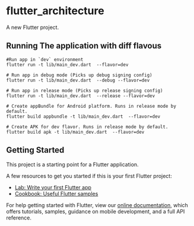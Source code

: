 # flutter_architecture

A new Flutter project.

## Running The application with diff flavous
```
#Run app in `dev` environment
flutter run -t lib/main_dev.dart  --flavor=dev

# Run app in debug mode (Picks up debug signing config)
flutter run -t lib/main_dev.dart  --debug --flavor=dev

# Run app in release mode (Picks up release signing config)
flutter run -t lib/main_dev.dart  --release --flavor=dev

# Create appBundle for Android platform. Runs in release mode by default.
flutter build appbundle -t lib/main_dev.dart  --flavor=dev

# Create APK for dev flavor. Runs in release mode by default.
flutter build apk -t lib/main_dev.dart  --flavor=dev
```
## Getting Started

This project is a starting point for a Flutter application.

A few resources to get you started if this is your first Flutter project:

- [Lab: Write your first Flutter app](https://flutter.dev/docs/get-started/codelab)
- [Cookbook: Useful Flutter samples](https://flutter.dev/docs/cookbook)

For help getting started with Flutter, view our
[online documentation](https://flutter.dev/docs), which offers tutorials,
samples, guidance on mobile development, and a full API reference.
